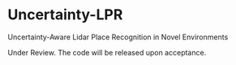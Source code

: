 # Uncertainty-LPR

Uncertainty-Aware Lidar Place Recognition in Novel Environments

Under Review. The code will be released upon acceptance.
